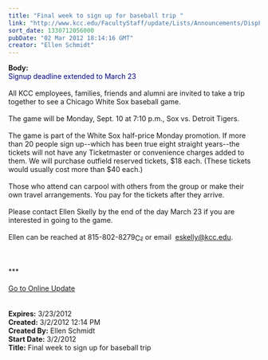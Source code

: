```yaml
---
title: "Final week to sign up for baseball trip "
link: "http://www.kcc.edu/FacultyStaff/update/Lists/Announcements/DispForm.aspx?ID=627"
sort_date: 1330712056000
pubDate: "02 Mar 2012 18:14:16 GMT"
creator: "Ellen Schmidt"
---
```


<div><b>Body:</b> <div class="ExternalClassE4171A2A61F24AC987789B0A757EFCCC">
<div><font color="#000080">Signup deadline extended to March 23</font></div>
<div><font color="#000080"></font> </div>
<div>All KCC employees, families, friends and alumni are invited to take a trip together to see a Chicago White Sox baseball game. </div>
<div> </div>
<div>The game will be Monday, Sept. 10 at 7:10 p.m., Sox vs. Detroit Tigers. </div>
<div> </div>
<div>The game is part of the White Sox half-price Monday promotion. If more than 20 people sign up--which has been true eight straight years--the tickets will not have any Ticketmaster or convenience charges added to them. We will purchase outfield reserved tickets, $18 each. (These tickets would usually cost more than $40 each.) </div>
<div><br />Those who attend can carpool with others from the group or make their own travel arrangements. You pay for the tickets after they arrive.</div>
<div><br />Please contact Ellen Skelly by the end of the day March 23 if you are interested in going to the game. </div>
<div><br />Ellen can be reached at <span style="white-space:nowrap" class="baec5a81-e4d6-4674-97f3-e9220f0136c1">815-802-8279<a style="border-bottom:medium none;position:static !important;border-left:medium none;margin:0px;width:16px;bottom:0px;display:inline;white-space:nowrap;float:none;height:16px;vertical-align:middle;overflow:hidden;border-top:medium none;top:0px;cursor:hand;right:0px;border-right:medium none;left:0px" title="Call: 815-802-8279" href="/FacultyStaff/update/Lists/Announcements/EditForm.aspx?ID=627&amp;Source=/coned/training/_layouts/sitemanager.aspx?SmtContext%3DSPList%3a7e45450e-520d-4ad3-81dd-a79ebcc75df4?SPWeb%3a6dd7d01a-f4b3-47f9-8d35-b60692caa2f7%3a%26SmtContextExpanded%3DTrue%26Filter%3D1%26pgsz%3D500%26vrmode%3DFalse#"><img style="border-bottom:medium none;position:static !important;border-left:medium none;margin:0px;width:16px;bottom:0px;display:inline;white-space:nowrap;float:none;height:16px;vertical-align:middle;overflow:hidden;border-top:medium none;top:0px;cursor:hand;right:0px;border-right:medium none;left:0px" title="Call: 815-802-8279" /></a></span> or email  <a href="mailto:eskelly@kcc.edu">eskelly@kcc.edu</a>. </div>
<div> </div>
<div>
<div> </div>
<div> </div>
<div>***</div>
<div> </div>
<div><a href="/FacultyStaff/update/Pages/dailyupdate.aspx">Go to Online Update</a></div>
<div> </div>
<div> </div></div></div></div>
<div><b>Expires:</b> 3/23/2012</div>
<div><b>Created:</b> 3/2/2012 12:14 PM</div>
<div><b>Created By:</b> Ellen Schmidt</div>
<div><b>Start Date:</b> 3/2/2012</div>
<div><b>Title:</b> Final week to sign up for baseball trip </div>
